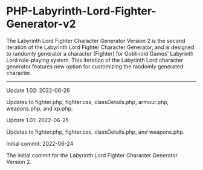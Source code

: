 # PHP-Labyrinth-Lord-Fighter-Generator-v2
The Labyrinth Lord Fighter Character Generator Version 2 is the second iteration of the Labyrinth Lord Fighter Character Generator, and is designed to randomly generator a character (Fighter) for Goblinoid Games' Labyrinth Lord role-playing system.  This iteration of the Labyrinth Lord character generator features new option for customizing the randomly generated character.


----------


Update 1.02: 2022-06-26

Updates to fighter.php, fighter.css, classDetails.php, armour.php, weapons.php, and xp.php.


Update 1.01: 2022-06-25

Updates to fighter.php, fighter.css, classDetails.php, and weapons.php.


Initial commit: 2022-06-24

The initial commit for the Labyrinth Lord Fighter Character Generator Version 2.
